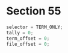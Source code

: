 # Section 55

```c << Initialize the output routines >>=
selector = TERM_ONLY;
tally = 0;
term_offset = 0;
file_offset = 0;
```

